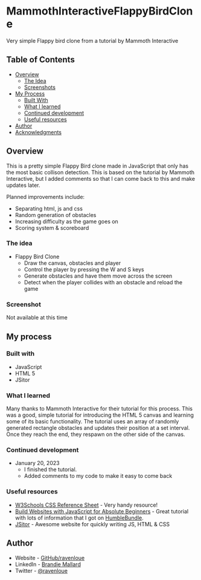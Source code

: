 # MammothInteractiveFlappyBirdClone
Very simple Flappy bird clone from a tutorial by Mammoth Interactive

## Table of Contents

- [Overview](#overview)
  - [The Idea](#the-idea)
  - [Screenshots](#screenshots)
- [My Process](#my-process)
  - [Built With](#built-with)
  - [What I learned](#what-i-learned)
  - [Continued development](#continued-development)
  - [Useful resources](#useful-resources)
- [Author](#author)
- [Acknowledgments](#acknowledgments)

## Overview

This is a pretty simple Flappy Bird clone made in JavaScript that only has the most basic collison detection. This is based on the tutorial by Mammoth Interactive, but I added comments so that I can come back to this and make updates later. 

Planned improvements include:
 - Separating html, js and css
 - Random generation of obstacles
 - Increasing difficulty as the game goes on
 - Scoring system & scoreboard

### The idea

- Flappy Bird Clone
  - Draw the canvas, obstacles and player
  - Control the player by pressing the W and S keys
  - Generate obstacles and have them move across the screen
  - Detect when the player collides with an obstacle and reload the game

### Screenshot

Not available at this time

## My process

### Built with

- JavaScript
- HTML 5
- JSitor

### What I learned

Many thanks to Mammoth Interactive for their tutorial for this process. This was a good, simple tutorial for introducing the HTML 5 canvas and learning some of its basic functionality. The tutorial uses an array of randomly generated rectangle obstacles and updates their position at a set interval. Once they reach the end, they respawn on the other side of the canvas.

### Continued development

- January 20, 2023
  - I finished the tutorial.  
  - Added comments to my code to make it easy to come back

### Useful resources

- [W3Schools CSS Reference Sheet](https://www.w3schools.com/cssref/) - Very handy resource!
- [Build Websites with JavaScript for Absolute Beginners](https://training.mammothinteractive.com/courses/1955452) - Great tutorial with lots of information that I got on [HumbleBundle](https://www.humblebundle.com/).
- [JSitor](https://jsitor.com/) - Awesome website for quickly writing JS, HTML & CSS


## Author

- Website - [GitHub/ravenloue](https://github.com/ravenloue)
- LinkedIn - [Brandie Mallard](https://www.linkedin.com/in/brandie-mallard-0554aa219/)
- Twitter - [@ravenloue](https://www.twitter.com/ravenloue)
